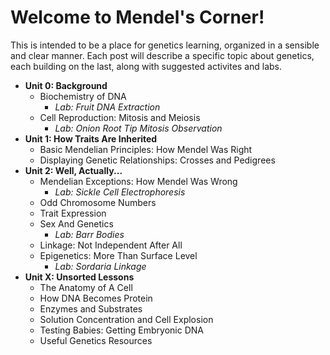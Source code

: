 # Welcome to Mendel's Corner!
This is intended to be a place for genetics learning, organized in a sensible and clear manner.
Each post will describe a specific topic about genetics, each building on the last, along with suggested activites and labs.

- **Unit 0: Background**
  - Biochemistry of DNA
    - *Lab: Fruit DNA Extraction*
  - Cell Reproduction: Mitosis and Meiosis
    - *Lab: Onion Root Tip Mitosis Observation*
- **Unit 1: How Traits Are Inherited**
  - Basic Mendelian Principles: How Mendel Was Right
  - Displaying Genetic Relationships: Crosses and Pedigrees
- **Unit 2: Well, Actually...** 
  - Mendelian Exceptions: How Mendel Was Wrong
    - *Lab: Sickle Cell Electrophoresis*
  - Odd Chromosome Numbers
  - Trait Expression
  - Sex And Genetics
    - *Lab: Barr Bodies*
  - Linkage: Not Independent After All
  - Epigenetics: More Than Surface Level
    - *Lab: Sordaria Linkage* 
- **Unit X: Unsorted Lessons**
  - The Anatomy of A Cell
  - How DNA Becomes Protein
  - Enzymes and Substrates
  - Solution Concentration and Cell Explosion
  - Testing Babies: Getting Embryonic DNA
  - Useful Genetics Resources
 


